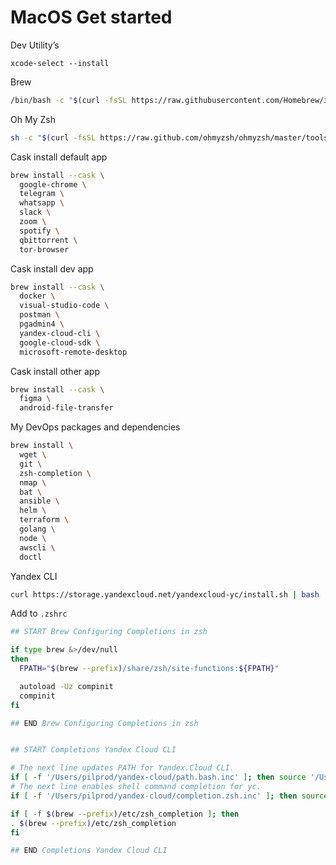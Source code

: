 # MacOS Get started

Dev Utility’s
```
xcode-select --install
```

Brew
```bash
/bin/bash -c "$(curl -fsSL https://raw.githubusercontent.com/Homebrew/install/HEAD/install.sh)" 
```

Oh My Zsh
```bash
sh -c "$(curl -fsSL https://raw.github.com/ohmyzsh/ohmyzsh/master/tools/install.sh)"
```

Cask install default app
```bash
brew install --cask \
  google-chrome \
  telegram \
  whatsapp \
  slack \
  zoom \
  spotify \
  qbittorrent \
  tor-browser
```

Cask install dev app
```bash
brew install --cask \
  docker \
  visual-studio-code \
  postman \
  pgadmin4 \
  yandex-cloud-cli \
  google-cloud-sdk \
  microsoft-remote-desktop
```

Cask install other app
```bash
brew install --cask \
  figma \
  android-file-transfer
```

My DevOps packages and dependencies

```bash
brew install \
  wget \
  git \
  zsh-completion \
  nmap \
  bat \
  ansible \
  helm \
  terraform \
  golang \
  node \
  awscli \
  doctl
```

Yandex CLI
```bash
curl https://storage.yandexcloud.net/yandexcloud-yc/install.sh | bash
```

Add to `.zshrc`

```bash
## START Brew Configuring Completions in zsh

if type brew &>/dev/null
then
  FPATH="$(brew --prefix)/share/zsh/site-functions:${FPATH}"

  autoload -Uz compinit
  compinit
fi

## END Brew Configuring Completions in zsh


## START Completions Yandex Cloud CLI

# The next line updates PATH for Yandex.Cloud CLI.
if [ -f '/Users/pilprod/yandex-cloud/path.bash.inc' ]; then source '/Users/pilprod/yandex-cloud/path.bash.inc'; fi
# The next line enables shell command completion for yc.
if [ -f '/Users/pilprod/yandex-cloud/completion.zsh.inc' ]; then source '/Users/pilprod/yandex-cloud/completion.zsh.inc'; fi

if [ -f $(brew --prefix)/etc/zsh_completion ]; then
. $(brew --prefix)/etc/zsh_completion
fi

## END Completions Yandex Cloud CLI
```
